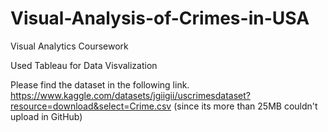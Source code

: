 # Visual-Analysis-of-Crimes-in-USA
Visual Analytics Coursework

Used Tableau for Data Visvalization 

Please find the dataset in the following link. https://www.kaggle.com/datasets/jgiigii/uscrimesdataset?resource=download&select=Crime.csv (since its more than 25MB couldn't upload in GitHub)
